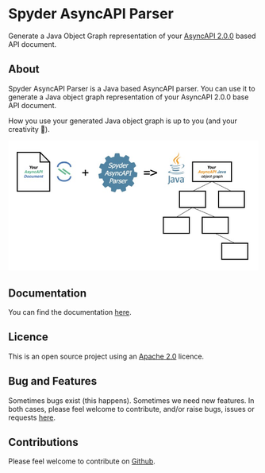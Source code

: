# Spyder AsyncAPI Parser
Generate a Java Object Graph representation of your [AsyncAPI 2.0.0](https://github.com/asyncapi/asyncapi/blob/master/versions/2.0.0/asyncapi.md) based API document.

## About
Spyder AsyncAPI Parser is a Java based AsyncAPI parser. 
You can use it to generate a Java object graph representation of your AsyncAPI 2.0.0 base API document.

How you use your generated Java object graph is up to you (and your creativity 🙂).

![Graphic](https://github.com/JohnRCatlin/spyder-asyncapi-parser/blob/master/docs/images/spyder-parser-grapic-770x400.jpg)

## Documentation
You can find the documentation [here](https://johnrcatlin.github.io/spyder-asyncapi-parser/).

## Licence
This is an open source project using an [Apache 2.0](https://github.com/JohnRCatlin/spyder-asyncapi-parser/blob/master/LICENSE) licence.

## Bug and Features
Sometimes bugs exist (this happens). 
Sometimes we need new features. 
In both cases, please feel welcome to contribute, and/or raise bugs, issues or requests [here](https://github.com/JohnRCatlin/spyder-asyncapi-parser).

## Contributions
Please feel welcome to contribute on [Github](https://github.com/JohnRCatlin/spyder-asyncapi-parser).
